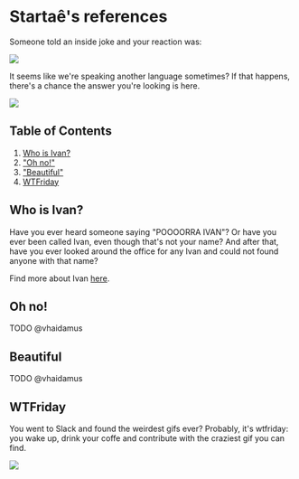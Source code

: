 # Startaê's references

Someone told an inside joke and your reaction was:

![](http://media.giphy.com/media/aZ3LDBs1ExsE8/giphy.gif)

It seems like we're speaking another language sometimes? If that happens, there's a chance the answer you're looking is here.

![](http://31.media.tumblr.com/f9b0f13eaf8a8436614c0a9662c2625d/tumblr_n1bgx5gtyT1s0t69oo1_500.gif)

## Table of Contents

1. [Who is Ivan?](#who-is-ivan)
2. ["Oh no!"](#oh-no)
3. ["Beautiful"](#beautiful)
4. [WTFriday](#wtfriday)

## Who is Ivan?

Have you ever heard someone saying "POOOORRA IVAN"? Or have you ever been called Ivan, even though that's not your name?
And after that, have you ever looked around the office for any Ivan and could not found anyone with that name?

Find more about Ivan [here](https://youtu.be/cPbl26Fw-dk).

## Oh no!

TODO @vhaidamus

## Beautiful

TODO @vhaidamus

## WTFriday

You went to Slack and found the weirdest gifs ever? Probably, it's wtfriday: you wake up, drink your coffe and contribute with the craziest gif you can find.

![](http://media0.giphy.com/media/qvt4tdGs8H612/giphy.gif)
